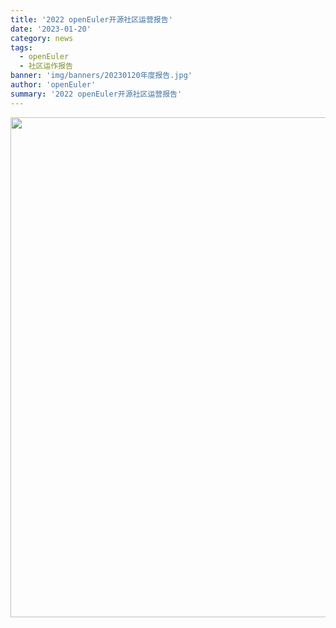 ```yaml
---
title: '2022 openEuler开源社区运营报告'
date: '2023-01-20'
category: news
tags:
  - openEuler
  - 社区运作报告
banner: 'img/banners/20230120年度报告.jpg'
author: 'openEuler'
summary: '2022 openEuler开源社区运营报告'
---
```


<div class="center">
<img src="./summary.jpg" width="800" >
</div>

<style lang="scss" scoped>
.center{
  display: flex;
  justify-content: center;
}
</style>
